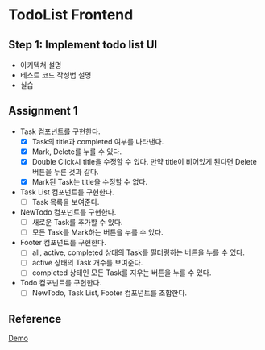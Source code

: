 # TodoList Frontend

## Step 1: Implement todo list UI

- 아키텍쳐 설명
- 테스트 코드 작성법 설명
- 실습

## Assignment 1

- Task 컴포넌트를 구현한다.
  - [x] Task의 title과 completed 여부를 나타낸다.
  - [x] Mark, Delete를 누를 수 있다.
  - [x] Double Click시 title을 수정할 수 있다. 만약 title이 비어있게 된다면 Delete 버튼을 누른 것과 같다.
  - [x] Mark된 Task는 title을 수정할 수 없다.
- Task List 컴포넌트를 구현한다.
  - [ ] Task 목록을 보여준다.
- NewTodo 컴포넌트를 구현한다.
  - [ ] 새로운 Task를 추가할 수 있다.
  - [ ] 모든 Task를 Mark하는 버튼을 누를 수 있다.
- Footer 컴포넌트를 구현한다.
  - [ ] all, active, completed 상태의 Task를 필터링하는 버튼을 누를 수 있다.
  - [ ] active 상태의 Task 개수를 보여준다.
  - [ ] completed 상태인 모든 Task를 지우는 버튼을 누를 수 있다.
- Todo 컴포넌트를 구현한다.
  - [ ] NewTodo, Task List, Footer 컴포넌트를 조합한다.

## Reference

[Demo](https://todomvc.com/examples/react/#/)
